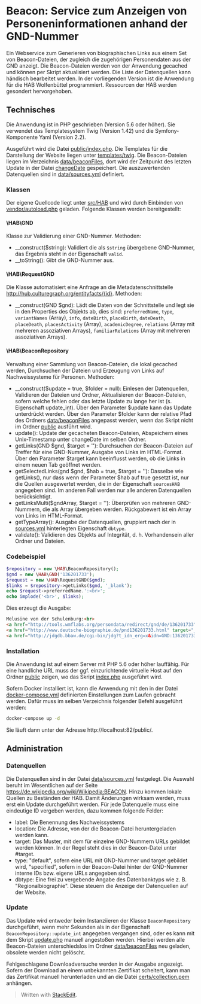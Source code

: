 # Beacon: Service zum Anzeigen von Personeninformationen anhand der GND-Nummer

Ein Webservice zum Generieren von biographischen Links aus einem Set von Beacon-Dateien, der zugleich die zugehörigen Personendaten aus der GND anzeigt. Die Beacon-Dateien werden von der Anwendung gecached und können per Skript aktualisiert werden. Die Liste der Datenquellen kann händisch bearbeitet werden. In der vorliegenden Version ist die Anwendung für die HAB Wolfenbüttel programmiert. Ressourcen der HAB werden gesondert hervorgehoben.

##  Technisches
Die Anwendung ist in PHP geschrieben (Version 5.6 oder höher). Sie verwendet das Templatesystem Twig (Version 1.42) und die Symfony-Komponente Yaml (Version 2.2).

Ausgeführt wird die Datei [public/index.php](public/index.php). Die Templates für die Darstellung der Website liegen unter [templates/twig](templates/twig). Die Beacon-Dateien liegen im Verzeichnis [data/beaconFiles](data/beaconFiles), dort wird der Zeitpunkt des letzten Update in der Datei [changeDate](data/beaconFiles/changeDate) gespeichert. Die auszuwertenden Datenquellen sind in [data/sources.yml](data/sources.yml) definiert. 

### Klassen
Der eigene Quellcode liegt unter [src/HAB](src/HAB) und wird durch Einbinden von [vendor/autoload.php](vendor/autoload.php) geladen. Folgende Klassen werden bereitgestellt:

#### \HAB\GND
Klasse zur Validierung einer GND-Nummer. Methoden:
 - __construct(\$string): Validiert die als `$string` übergebene GND-Nummer, das Ergebnis steht in der Eigenschaft `valid`.
- __toString(): Gibt die GND-Nummer aus.

#### \HAB\RequestGND
Die Klasse automatisiert eine Anfrage an die Metadatenschnittstelle http://hub.culturegraph.org/entityfacts/{id}. Methoden:
- __construct(GND \$gnd): Lädt die Daten von der Schnittstelle und legt sie in den Properties des Objekts ab, dies sind: `preferredName`, `type`, `variantNames` (Array), `info`, `dateBirth`, `placeBirth`, `dateDeath`, `placeDeath`, `placesActivity` (Array), `academicDegree`, `relations` (Array mit mehreren assoziativen Arrays), `familiarRelations` (Array mit mehreren assoziativen Arrays).

#### \HAB\BeaconRepository
Verwaltung einer Sammlung von Beacon-Dateien, die lokal gecached werden, Durchsuchen der Dateien und Erzeugung von Links auf Nachweissysteme für Personen. Methoden:
- __construct(\$update = true, \$folder = null): Einlesen der Datenquellen, Validieren der Dateien und Ordner, Aktualisieren der Beacon-Dateien, sofern welche fehlen oder das letzte Update zu lange her ist (s. Eigenschaft update_int). Über den Parameter \$update kann das Update unterdrückt werden. Über den Parameter $folder kann der relative Pfad des Ordners [data/beaconFiles](data/beaconFiles) angepasst werden, wenn das Skript nicht im Ordner [public](public) ausführt wird.
- update(): Update der gecacheten Beacon-Dateien, Abspeichern eines Unix-Timestamp unter changeDate im selben Ordner.
- getLinks(GND \$gnd, \$target = ''): Durchsuchen der Beacon-Dateien auf Treffer für eine GND-Nummer, Ausgabe von Links im HTML-Format. Über den Parameter \$target kann beeinflusst werden, ob die Links in einem neuen Tab geöffnet werden. 
- getSelectedLinks(gnd \$gnd, \$hab = true, \$target = ''): Dasselbe wie getLinks(), nur dass wenn der Parameter \$hab auf true gesetzt ist, nur die Quellen ausgewertet werden, die in der Eigenschaft `sourcesHAB` angegeben sind. Im anderen Fall werden nur alle anderen Datenquellen berücksichtigt.   
- getLinksMulti(\$gndArray, $target = ''): Überprüfen von mehreren GND-Nummern, die als Array übergeben werden. Rückgabewert ist ein Array von Links im HTML-Format.
- getTypeArray(): Ausgabe der Datenquellen, gruppiert nach der in [sources.yml](data/sources.yml) hinterlegten Eigenschaft `dbtype`.
- validate(): Validieren des Objekts auf Integrität, d. h. Vorhandensein aller Ordner und Dateien.

### Codebeispiel
```php
$repository = new \HAB\BeaconRepository();
$gnd = new \HAB\GND('136201733');
$request = new \HAB\RequestGND($gnd);
$links = $repository->getLinks($gnd, '_blank');
echo $request->preferredName.':<br>';
echo implode('<br>', $links);
```
Dies erzeugt die Ausgabe:
```html
Melusine von der Schulenburg:<br>
<a href="http://tools.wmflabs.org/persondata/redirect/gnd/de/136201733" target="_blank">Wikipedia</a><br>
<a href="http://www.deutsche-biographie.de/pnd136201733.html" target="_blank">Deutsche Biographie</a><br>
<a href="http://jdgdb.bbaw.de/cgi-bin/jdg?t_idn_erg=x&idn=GND:136201733" target="_blank">Jahresberichte für deutsche Geschichte</a>
```

### Installation
Die Anwendung ist auf einem Server mit PHP 5.6 oder höher lauffähig. Für eine handliche URL muss der ggf. einzurichtende virtuelle Host auf den Ordner [public](public) zeigen, wo das Skript [index.php](public/index.php) ausgeführt wird.

Sofern Docker installiert ist, kann die Anwendung mit den in der Datei [docker-compose.yml](docker-compose.yml) definierten Einstellungen zum Laufen gebracht werden. Dafür muss im selben Verzeichnis folgender Befehl ausgeführt werden: 
```bash
docker-compose up -d
```
Sie läuft dann unter der Adresse http://localhost:82/public/. 

## Administration

### Datenquellen
Die Datenquellen sind in der Datei [data/sources.yml](data/sources.yml) festgelegt. Die Auswahl beruht im Wesentlichen auf der Seite https://de.wikipedia.org/wiki/Wikipedia:BEACON. Hinzu kommen lokale Quellen zu Beständen der HAB. Damit Änderungen wirksam werden, muss erst ein Update durchgeführt werden. Für jede Datenquelle muss eine eindeutige ID vergeben werden, dazu kommen folgende Felder:
- label: Die Benennung des Nachweissystems
- location: Die Adresse, von der die Beacon-Datei heruntergeladen werden kann.
- target: Das Muster, mit dem für einzelne GND-Nummern URLs gebildet werden können. In der Regel steht dies in der Beacon-Datei unter #target.
- type: "default", sofern eine URL mit GND-Nummer und target gebildet wird, "specified", sofern in der Beacon-Datei hinter der GND-Nummer interne IDs bzw. eigene URLs angegeben sind.
- dbtype: Eine frei zu vergebende Angabe des Datenbanktyps wie z. B. "Regionalbiographie". Diese steuern die Anzeige der Datenquellen auf der Website.

### Update
Das Update wird entweder beim Instanziieren der Klasse `BeaconRepository` durchgeführt, wenn mehr Sekunden als in der Eigenschaft `BeaconRepository::update_int` angegeben vergangen sind, oder es kann mit dem Skript [update.php](public/update.php) manuell angestoßen werden. Hierbei werden alle Beacon-Dateien unterschiedslos im Ordner [data/beaconFiles](data/beaconFiles) neu geladen, obsolete werden nicht gelöscht.

Fehlgeschlagene Downloadversuche werden in der Ausgabe angezeigt. Sofern der Download an einem unbekannten Zertifikat scheitert, kann man das Zertifikat manuell herunterladen und an die Datei [certs/collection.pem](certs/collection.pem) anhängen.

> Written with [StackEdit](https://stackedit.io/).
